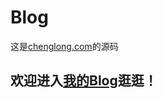 # Blog

这是[chenglong.com](http://xiaodc.github.io/)的源码

## 欢迎进入[我的Blog](http://xiaodc.github.io/)逛逛！
